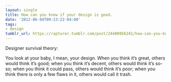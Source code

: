 ```yaml
---
layout: single
title: How can you know if your design is good.
date: '2012-06-04T09:23:22-04:00'
tags:
- design
tumblr_url: https://rapturer.tumblr.com/post/24400956241/how-can-you-know-if-your-design-is-good
---
```

Designer survival theory:

You look at your baby, I mean, your design. When you think it’s great, others would think it’s good; when you think it’s decent, others would think it’s so-so; when you think it could pass, others would think it’s poor; when you think there is only a few flaws in it, others would call it trash.


